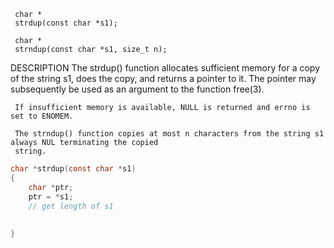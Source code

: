 

     char *
     strdup(const char *s1);

     char *
     strndup(const char *s1, size_t n);

DESCRIPTION
     The strdup() function allocates sufficient memory for a copy of the string s1, does the copy, and returns a pointer to it.  The pointer may subsequently be used as an argument to the function free(3).

     If insufficient memory is available, NULL is returned and errno is set to ENOMEM.

     The strndup() function copies at most n characters from the string s1 always NUL terminating the copied
     string.
```c
char *strdup(const char *s1)
{
	char *ptr;
	ptr = *s1;
	// get length of s1
	
	
}
```